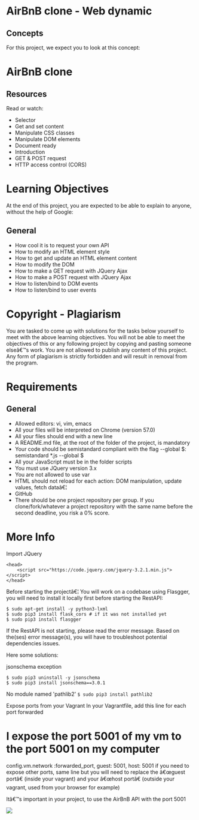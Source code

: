# AirBnB clone - Web dynamic

## Concepts
For this project, we expect you to look at this concept:

# AirBnB clone
## Resources
Read or watch:

* Selector
* Get and set content
* Manipulate CSS classes
* Manipulate DOM elements
* Document ready
* Introduction
* GET & POST request
* HTTP access control (CORS)

# Learning Objectives
At the end of this project, you are expected to be able to explain to anyone, without the help of Google:

## General
* How cool it is to request your own API
* How to modify an HTML element style
* How to get and update an HTML element content
* How to modify the DOM
* How to make a GET request with JQuery Ajax
* How to make a POST request with JQuery Ajax
* How to listen/bind to DOM events
* How to listen/bind to user events

# Copyright - Plagiarism
You are tasked to come up with solutions for the tasks below yourself to meet with the above learning objectives.
You will not be able to meet the objectives of this or any following project by copying and pasting someone elseâ€™s work.
You are not allowed to publish any content of this project.
Any form of plagiarism is strictly forbidden and will result in removal from the program.

# Requirements
## General
* Allowed editors: vi, vim, emacs
* All your files will be interpreted on Chrome (version 57.0)
* All your files should end with a new line
* A README.md file, at the root of the folder of the project, is mandatory
* Your code should be semistandard compliant with the flag --global $: semistandard *.js --global $
* All your JavaScript must be in the folder scripts
* You must use JQuery version 3.x
* You are not allowed to use var
* HTML should not reload for each action: DOM manipulation, update values, fetch dataâ€¦
* GitHub
* There should be one project repository per group. If you clone/fork/whatever a project repository with the same name before the second deadline, you risk a 0% score.

# More Info
Import JQuery
```
<head>
    <script src="https://code.jquery.com/jquery-3.2.1.min.js"></script>
</head>
```
Before starting the projectâ€¦
You will work on a codebase using Flasgger, you will need to install it locally first before starting the RestAPI:
```
$ sudo apt-get install -y python3-lxml
$ sudo pip3 install flask_cors # if it was not installed yet
$ sudo pip3 install flasgger
```
If the RestAPI is not starting, please read the error message. Based on the(ses) error message(s), you will have to troubleshoot potential dependencies issues.

Here some solutions:

jsonschema exception
```
$ sudo pip3 uninstall -y jsonschema 
$ sudo pip3 install jsonschema==3.0.1
```
No module named 'pathlib2'
``` $ sudo pip3 install pathlib2 ```

Expose ports from your Vagrant
In your Vagrantfile, add this line for each port forwarded

# I expose the port 5001 of my vm to the port 5001 on my computer
config.vm.network :forwarded_port, guest: 5001, host: 5001 
if you need to expose other ports, same line but you will need to replace the â€œguest portâ€ (inside your vagrant) and your â€œhost portâ€ (outside your vagrant, used from your browser for example)

Itâ€™s important in your project, to use the AirBnB API with the port 5001

![](https://s3.amazonaws.com/intranet-projects-files/concepts/74/hbnb_step5.png)

